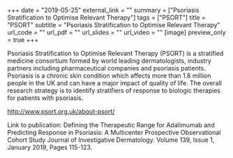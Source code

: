 +++
date = "2019-05-25"
external_link = ""
summary = ["Psoriasis Stratification to Optimise Relevant Therapy"]
tags = ["PSORT"]
title = "PSORT"
subtitle = "Psoriasis Stratification to Optimise Relevant Therapy"
url_code = ""
url_pdf = ""
url_slides = ""
url_video = ""
[image]
  preview_only = true
+++

Psoriasis Stratification to Optimise Relevant Therapy (PSORT) is a stratified medicine consortium formed by world leading dermatologists, industry partners including pharmaceutical companies and psoriasis patients. Psoriasis is a chronic skin condition which affects more than 1.8 million people in the UK and can have a major impact of quality of life. The overall research strategy is to identify stratifiers of response to biologic therapies for patients with psoriasis. 

http://www.psort.org.uk/about-psort/

Link to publication: Defining the Therapeutic Range for Adalimumab and Predicting Response in Psoriasis: A Multicenter Prospective Observational Cohort Study Journal of Investigative Dermatology. Volume 139, Issue 1, January 2019, Pages 115-123.
